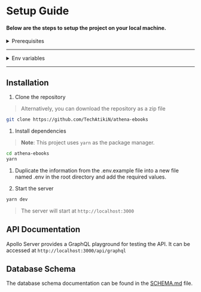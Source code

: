 # Setup Guide

#### Below are the steps to setup the project on your local machine.

<details>
<summary>Prerequisites</summary>

> Make sure you have the following installed on your machine before proceeding with the installation.
<br>

### Node.js

- [ ] Node.js (v16 or later)
  - [Download from here](https://nodejs.org/en/download/)

### MongoDB Atlas Account

- [ ] MongoDB Atlas Account
  - [Create an account](https://www.mongodb.com/cloud/atlas)
- [ ] Set Up a New Database Cluster
- [ ] Get the DB Connection String

### UploadThing Account

- [ ] Create a new account on UploadThing
  - [Create an account](https://uploadthing.com/)
- [ ] Create a Project 
- [ ] Get API Key/secret

</details>

---
<details>
<summary>Env variables</summary>

> Make sure you have required environment variables set up before starting the server.
<br>

### Google OAuth

- [ ] **GOOGLE_CLIENT_ID** and **GOOGLE_CLIENT_SECRET**
  - [Create a new project](https://console.developers.google.com/)
  - [Retrieve Client ID and Client Secret](https://console.developers.google.com/apis/credentials)

### Nodemialer

- [ ] Nodemailer Email and Password
  - **SMTP_EMAIL** - Your email address
  - **SMTP_PASSWORD** - From your google account, create an app password for nodemailer

### Others

- [ ] **DATABASE_URL** - MongoDB Connection String
- [ ] **UPLOADTHING_SECRET** - UploadThing API Secret
- [ ] **UPLOADTHING_APP_ID** - UploadThing App ID
- [ ] **NEXTAUTH_SECRET** - A random string for NextAuth
- [ ] **BASE_API_URL** - The base URL of the API
> Example: `http://localhost:3000/api/graphql`

</details>

---

## Installation

1. Clone the repository
> Alternatively, you can download the repository as a zip file

```bash
git clone https://github.com/TechAtikiN/athena-ebooks
```

1. Install dependencies

> **Note**: This project uses `yarn` as the package manager. 

```bash
cd athena-ebooks
yarn 
```

1. Duplicate the information from the .env.example file into a new file named .env in the root directory and add the required values.

2. Start the server

```bash
yarn dev
```

> The server will start at `http://localhost:3000`

## API Documentation

Apollo Server provides a GraphQL playground for testing the API.
It can be accessed at `http://localhost:3000/api/graphql`

## Database Schema
The database schema documentation can be found in the [SCHEMA.md](./SCHEMA.md) file.